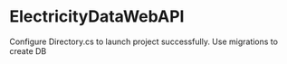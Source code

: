 # ElectricityDataWebAPI

Configure Directory.cs to launch project successfully.
Use migrations to create DB
